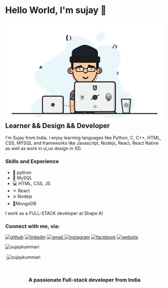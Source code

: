 # Hello World, I'm  sujay 👋

 <img align="right" alt="GIF" src="https://github.com/sujaykummari/sujaykummari/blob/main/1_IRGHmiGsa16stedQvIaZfw.gif" width="500" height="320" />

## Learner && Design && Developer  

I'm Sujay from India. I enjoy learning languages like Python, C, C++, HTML, CSS, MYSQL and frameworks like Javascript, Nodejs, React, React Native as well as work in ui,ux design in XD.

### Skills and Experience
* 🐍 python
* 🐬 MySQL
* 💻 HTML, CSS, JS
* ⚛ React
* ❇️ Nodejs
* 🍂MongoDB

I work as a FULL-STACK developer at Shape AI



### Connect with me, via:
[<img src='https://img.icons8.com/color/48/000000/github.png' alt='github' width="4%">](https://github.com/sujaykummari)     [<img src='https://img.icons8.com/color/48/000000/linkedin.png' alt='linkedin' width="4%">](https://www.linkedin.com/in/sujay-kummari-3054801b8/)     <a href="mailto:sujaykummari06@gmail.com">  <img src='https://img.icons8.com/color/48/000000/gmail.png' alt='gmail' width="4%"> </a>     [<img src='https://img.icons8.com/color/48/000000/instagram-new.png' alt='instagram' width="4%">](https://www.instagram.com/sujay_kummari/)     [<img src='https://img.icons8.com/color/48/000000/facebook.png' alt='facebook' width="4%">](https://www.facebook.com/kummari.jishnusujay)     [<img src='https://img.icons8.com/color/48/000000/web.png' alt='website' width="4%">](https://sujaykummari.github.io/sujaykummari/)     



<p><img align="left" src="https://github-readme-stats.vercel.app/api/top-langs?username=sujaykummari&show_icons=true&locale=en&layout=compact" alt="sujaykummari" /></p><br/>




<p>&nbsp;<img align="center" src="https://github-readme-stats.vercel.app/api?username=sujaykummari&show_icons=true&locale=en" alt="sujaykummari" /></p><br/>


<h3 align="center">A passionate Full-stack developer from India</h3>


